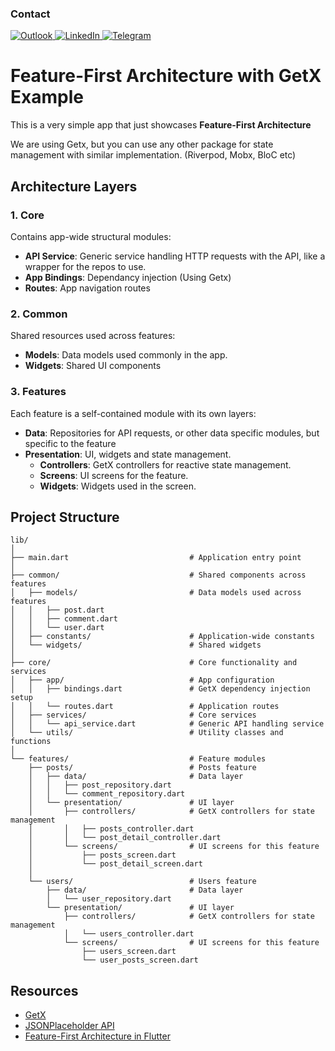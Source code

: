 ### Contact

<a href="mailto:can.kankaya@outlook.com">
  <img src="https://img.shields.io/badge/Microsoft_Outlook-0078D4?style=for-the-badge&logo=microsoft-outlook&logoColor=white" alt="Outlook" />
</a>
<a href="https://www.linkedin.com/in/can-kankaya-738518158/">
  <img src="https://img.shields.io/badge/LinkedIn-0077B5?style=for-the-badge&logo=linkedin&logoColor=white" alt="LinkedIn" />
</a>
<a href="https://t.me/cankankaya">
  <img src="https://img.shields.io/badge/Telegram-26A5E4?style=for-the-badge&logo=telegram&logoColor=white" alt="Telegram" />
</a>

# Feature-First Architecture with GetX Example

This is a very simple app that just showcases **Feature-First Architecture**

We are using Getx, but you can use any other package for state management with similar implementation. (Riverpod, Mobx, BloC etc)

## Architecture Layers

### 1. Core
Contains app-wide structural modules:
- **API Service**: Generic service handling HTTP requests with the API, like a wrapper for the repos to use.
- **App Bindings**: Dependancy injection (Using Getx)
- **Routes**: App navigation routes

### 2. Common 
Shared resources used across features:
- **Models**: Data models used commonly in the app.
- **Widgets**: Shared UI components

### 3. Features
Each feature is a self-contained module with its own layers:
- **Data**: Repositories for API requests, or other data specific modules, but specific to the feature
- **Presentation**: UI, widgets and state management.
  - **Controllers**: GetX controllers for reactive state management.
  - **Screens**: UI screens for the feature.
  - **Widgets**: Widgets used in the screen.


## Project Structure

```
lib/
│
├── main.dart                           # Application entry point
│
├── common/                             # Shared components across features
│   ├── models/                         # Data models used across features
│   │   ├── post.dart
│   │   ├── comment.dart
│   │   └── user.dart
│   ├── constants/                      # Application-wide constants
│   └── widgets/                        # Shared widgets
│
├── core/                               # Core functionality and services
│   ├── app/                            # App configuration
│   │   ├── bindings.dart               # GetX dependency injection setup
│   │   └── routes.dart                 # Application routes
│   ├── services/                       # Core services
│   │   └── api_service.dart            # Generic API handling service
│   └── utils/                          # Utility classes and functions
│
└── features/                           # Feature modules
    ├── posts/                          # Posts feature
    │   ├── data/                       # Data layer
    │   │   ├── post_repository.dart
    │   │   └── comment_repository.dart
    │   └── presentation/               # UI layer
    │       ├── controllers/            # GetX controllers for state management
    │       │   ├── posts_controller.dart
    │       │   └── post_detail_controller.dart
    │       └── screens/                # UI screens for this feature
    │           ├── posts_screen.dart
    │           └── post_detail_screen.dart
    │
    └── users/                          # Users feature
        ├── data/                       # Data layer
        │   └── user_repository.dart
        └── presentation/               # UI layer
            ├── controllers/            # GetX controllers for state management
            │   └── users_controller.dart
            └── screens/                # UI screens for this feature
                ├── users_screen.dart
                └── user_posts_screen.dart
```

## Resources

- [GetX](https://pub.dev/packages/get)
- [JSONPlaceholder API](https://jsonplaceholder.typicode.com/)
- [Feature-First Architecture in Flutter](https://codewithandrea.com/articles/flutter-project-structure/)